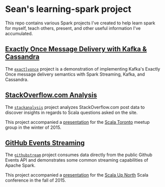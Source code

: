 Sean's learning-spark project
=============================

This repo contains various Spark projects I've created to help learn spark for myself, teach others, present, and other useful information  I've accumulated.

## [Exactly Once Message Delivery with Kafka & Cassandra](exactlyonce/)

The [`exactlyonce`](exactlyonce/) project is a demonstration of implementing Kafka's Exactly Once message delivery semantics with Spark Streaming, Kafka, and Cassandra.

## [StackOverflow.com Analysis](stackanalysis/)

The [`stackanalysis`](stackanalysis/) project analyzes StackOverflow.com post data to discover insights in regards to Scala questions asked on the site.

This project accompanied a [presentation](http://rawgit.com/seglo/learning-spark/master/presentation/learning-spark.html) for the [Scala Toronto](https://meetup.com/scalator) meetup group in the winter of 2015.

## [GitHub Events Streaming](githubstream/)

The [`githubstream`](githubstream/) project consumes data directly from the public Github Events API and demonstrates some common streaming capabilities of Apache Spark.

This project accompanied a [presentation](https://cdn.rawgit.com/seglo/learning-spark/master/presentation/spark-streaming-in-action/index.html) for the [Scala Up North](https://www.scalaupnorth.ca) Scala conference in the fall of 2015.


